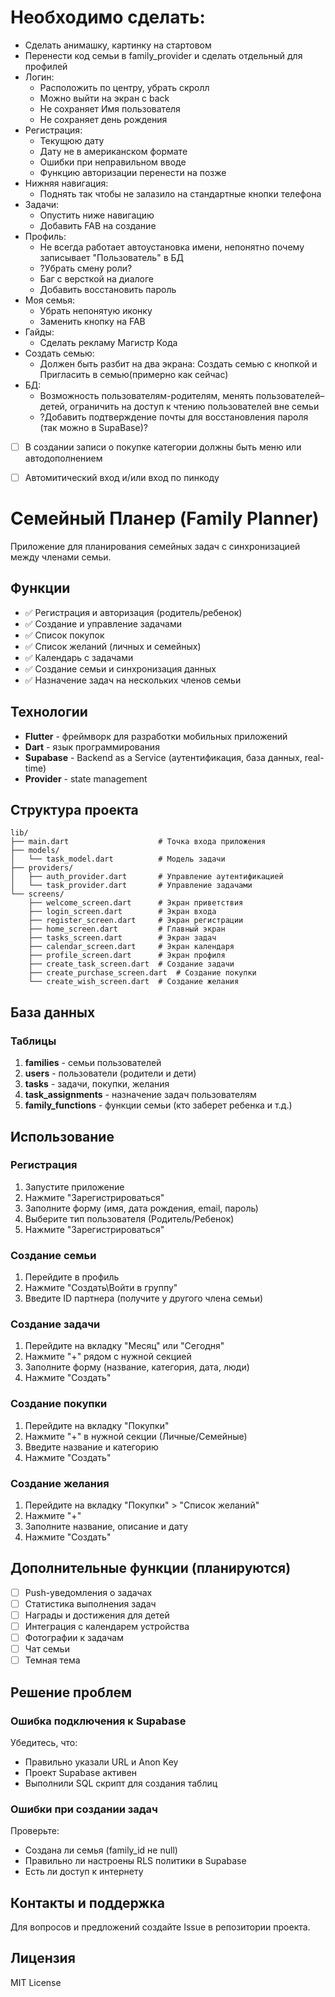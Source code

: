 # Необходимо сделать:
- Сделать анимашку, картинку на стартовом
- Перенести код семьи в family_provider и сделать отдельный для профилей
- Логин:
  - Расположить по центру, убрать скролл
  - Можно выйти на экран с back
  - Не сохраняет Имя пользователя
  - Не сохраняет день рождения
- Регистрация:
  - Текущюю дату
  - Дату не в американском формате
  - Ошибки при неправильном вводе
  - Функцию авторизации перенести на позже
- Нижняя навигация:
  - Поднять так чтобы не залазило на стандартные кнопки телефона
- Задачи:
  - Опустить ниже навигацию
  - Добавить FAB на создание
- Профиль:
  - Не всегда работает автоустановка имени, непонятно почему записывает "Пользователь" в БД
  - ?Убрать смену роли?
  - Баг с версткой на диалоге
  - Добавить восстановить пароль
- Моя семья:
  - Убрать непонятую иконку
  - Заменить кнопку на FAB
- Гайды:
  - Сделать рекламу Магистр Кода
- Создать семью:
  - Должен быть разбит на два экрана: Создать семью с кнопкой и Пригласить в семью(примерно как сейчас)
- БД:
  - Возможность пользователям-родителям, менять пользователей–детей, ограничить на доступ к чтению пользователей вне семьи
  - ?Добавить подтверждение почты для восстановления пароля (так можно в SupaBase)?

  
- [ ] В создании записи о покупке категории должны быть меню или автодополнением
- [ ] Автомитический вход и/или вход по пинкоду


# Семейный Планер (Family Planner)

Приложение для планирования семейных задач с синхронизацией между членами семьи.

## Функции

- ✅ Регистрация и авторизация (родитель/ребенок)
- ✅ Создание и управление задачами
- ✅ Список покупок
- ✅ Список желаний (личных и семейных)
- ✅ Календарь с задачами
- ✅ Создание семьи и синхронизация данных
- ✅ Назначение задач на нескольких членов семьи

## Технологии

- **Flutter** - фреймворк для разработки мобильных приложений
- **Dart** - язык программирования
- **Supabase** - Backend as a Service (аутентификация, база данных, real-time)
- **Provider** - state management

## Структура проекта

```
lib/
├── main.dart                    # Точка входа приложения
├── models/
│   └── task_model.dart          # Модель задачи
├── providers/
│   ├── auth_provider.dart       # Управление аутентификацией
│   └── task_provider.dart       # Управление задачами
└── screens/
    ├── welcome_screen.dart      # Экран приветствия
    ├── login_screen.dart        # Экран входа
    ├── register_screen.dart     # Экран регистрации
    ├── home_screen.dart         # Главный экран
    ├── tasks_screen.dart        # Экран задач
    ├── calendar_screen.dart     # Экран календаря
    ├── profile_screen.dart      # Экран профиля
    ├── create_task_screen.dart  # Создание задачи
    ├── create_purchase_screen.dart  # Создание покупки
    └── create_wish_screen.dart  # Создание желания
```

## База данных

### Таблицы

1. **families** - семьи пользователей
2. **users** - пользователи (родители и дети)
3. **tasks** - задачи, покупки, желания
4. **task_assignments** - назначение задач пользователям
5. **family_functions** - функции семьи (кто заберет ребенка и т.д.)

## Использование

### Регистрация

1. Запустите приложение
2. Нажмите "Зарегистрироваться"
3. Заполните форму (имя, дата рождения, email, пароль)
4. Выберите тип пользователя (Родитель/Ребенок)
5. Нажмите "Зарегистрироваться"

### Создание семьи

1. Перейдите в профиль
2. Нажмите "Создать\Войти в группу"
3. Введите ID партнера (получите у другого члена семьи)

### Создание задачи

1. Перейдите на вкладку "Месяц" или "Сегодня"
2. Нажмите "+" рядом с нужной секцией
3. Заполните форму (название, категория, дата, люди)
4. Нажмите "Создать"

### Создание покупки

1. Перейдите на вкладку "Покупки"
2. Нажмите "+" в нужной секции (Личные/Семейные)
3. Введите название и категорию
4. Нажмите "Создать"

### Создание желания

1. Перейдите на вкладку "Покупки" > "Список желаний"
2. Нажмите "+"
3. Заполните название, описание и дату
4. Нажмите "Создать"

## Дополнительные функции (планируются)

- [ ] Push-уведомления о задачах
- [ ] Статистика выполнения задач
- [ ] Награды и достижения для детей
- [ ] Интеграция с календарем устройства
- [ ] Фотографии к задачам
- [ ] Чат семьи
- [ ] Темная тема

## Решение проблем

### Ошибка подключения к Supabase

Убедитесь, что:
- Правильно указали URL и Anon Key
- Проект Supabase активен
- Выполнили SQL скрипт для создания таблиц

### Ошибки при создании задач

Проверьте:
- Создана ли семья (family_id не null)
- Правильно ли настроены RLS политики в Supabase
- Есть ли доступ к интернету

## Контакты и поддержка

Для вопросов и предложений создайте Issue в репозитории проекта.

## Лицензия

MIT License